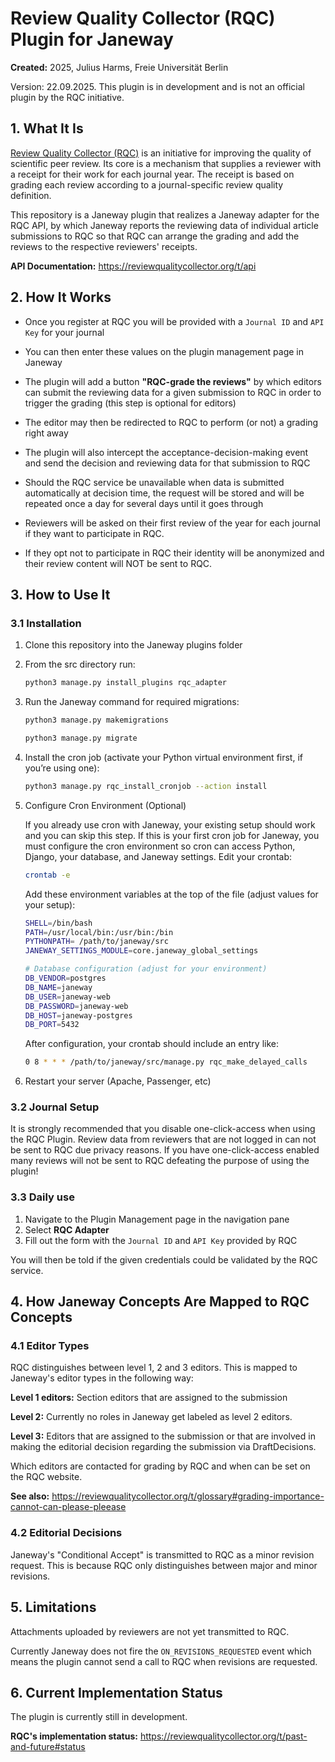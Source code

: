# Review Quality Collector (RQC) Plugin for Janeway

**Created:** 2025, Julius Harms, Freie Universität Berlin

Version: 22.09.2025. This plugin is in development and is not an official plugin by the RQC initiative.

## 1. What It Is

[Review Quality Collector (RQC)](https://reviewqualitycollector.org) is an initiative for improving the quality of scientific peer review. Its core is a mechanism that supplies a reviewer with a receipt for their work for each journal year. The receipt is based on grading each review according to a journal-specific review quality definition.

This repository is a Janeway plugin that realizes a Janeway adapter for the RQC API, by which Janeway reports the reviewing data of individual article submissions to RQC so that RQC can arrange the grading and add the reviews to the respective reviewers' receipts.

**API Documentation:** https://reviewqualitycollector.org/t/api

## 2. How It Works

- Once you register at RQC you will be provided with a `Journal ID` and `API Key` for your journal
- You can then enter these values on the plugin management page in Janeway
- The plugin will add a button **"RQC-grade the reviews"** by which editors can submit the reviewing data for a given submission to RQC in order to trigger the grading (this step is optional for editors)
- The editor may then be redirected to RQC to perform (or not) a grading right away
- The plugin will also intercept the acceptance-decision-making event and send the decision and reviewing data for that submission to RQC
- Should the RQC service be unavailable when data is submitted automatically at decision time, the request will be stored and will be repeated once a day for several days until it goes through

- Reviewers will be asked on their first review of the year for each journal if they want to participate in RQC.
- If they opt not to participate in RQC their identity will be anonymized and their review content will NOT be sent to RQC.

## 3. How to Use It

### 3.1 Installation

1. Clone this repository into the Janeway plugins folder
2. From the src directory run:
   ```bash
   python3 manage.py install_plugins rqc_adapter
   ```
3. Run the Janeway command for required migrations:
   ```bash
   python3 manage.py makemigrations
   ```
   ```bash
   python3 manage.py migrate
   ```
4. Install the cron job (activate your Python virtual environment first, if you’re using one):
   ```bash
   python3 manage.py rqc_install_cronjob --action install
   ```
5. Configure Cron Environment (Optional)

    If you already use cron with Janeway, your existing setup should work and you can skip this step.
    If this is your first cron job for Janeway, you must configure the cron environment so cron can access Python, Django, your database, and Janeway settings.
    Edit your crontab:

    ```bash
    crontab -e
   ```
    Add these environment variables at the top of the file (adjust values for your setup):
    ```bash
    SHELL=/bin/bash
    PATH=/usr/local/bin:/usr/bin:/bin
    PYTHONPATH= /path/to/janeway/src
    JANEWAY_SETTINGS_MODULE=core.janeway_global_settings

    # Database configuration (adjust for your environment)
    DB_VENDOR=postgres
    DB_NAME=janeway
    DB_USER=janeway-web
    DB_PASSWORD=janeway-web
    DB_HOST=janeway-postgres
    DB_PORT=5432
   ```
    After configuration, your crontab should include an entry like:

    ```bash
    0 8 * * * /path/to/janeway/src/manage.py rqc_make_delayed_calls
   ```
6. Restart your server (Apache, Passenger, etc)

### 3.2 Journal Setup

It is strongly recommended that you disable one-click-access when using the RQC
Plugin. Review data from reviewers that are not logged in can not be sent to RQC due
privacy reasons. If you have one-click-access enabled many reviews will not be sent to RQC defeating
the purpose of using the plugin!

### 3.3 Daily use
1. Navigate to the Plugin Management page in the navigation pane
2. Select **RQC Adapter**
3. Fill out the form with the `Journal ID` and `API Key` provided by RQC

You will then be told if the given credentials could be validated by the RQC service.

## 4. How Janeway Concepts Are Mapped to RQC Concepts

### 4.1 Editor Types

RQC distinguishes between level 1, 2 and 3 editors. This is mapped to Janeway's editor types in the following way:

  **Level 1 editors:** Section editors that are assigned to the submission

  **Level 2:** Currently no roles in Janeway get labeled as level 2 editors.

  **Level 3:** Editors that are assigned to the submission or that are involved in making the editorial decision regarding the submission 
   via DraftDecisions.

Which editors are contacted for grading by RQC and when can be set on the RQC website.

**See also:** https://reviewqualitycollector.org/t/glossary#grading-importance-cannot-can-please-pleease

### 4.2 Editorial Decisions

Janeway's "Conditional Accept" is transmitted to RQC as a minor revision request. This is because RQC only distinguishes between major and minor revisions.

## 5. Limitations

Attachments uploaded by reviewers are not yet transmitted to RQC.

Currently Janeway does not fire the `ON_REVISIONS_REQUESTED` event which means the plugin cannot send a call to RQC when revisions are requested.

## 6. Current Implementation Status

The plugin is currently still in development.

**RQC's implementation status:** https://reviewqualitycollector.org/t/past-and-future#status